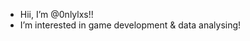 - Hii, I’m @0nlylxs!!
- I’m interested in game development & data analysing!

<!---
0nlylxs/0nlylxs is a ✨ special ✨ repository because its `README.md` (this file) appears on your GitHub profile.
You can click the Preview link to take a look at your changes.
--->
